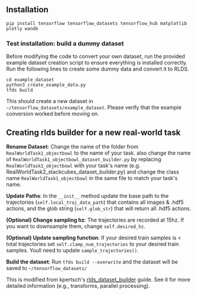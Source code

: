 ## Installation
`pip install tensorflow tensorflow_datasets tensorflow_hub matplotlib plotly wandb`

### Test installation: build a dummy dataset

Before modifying the code to convert your own dataset, run the provided example dataset creation script to ensure
everything is installed correctly. Run the following lines to create some dummy data and convert it to RLDS.
```
cd example_dataset
python3 create_example_data.py
tfds build
```

This should create a new dataset in `~/tensorflow_datasets/example_dataset`. Please verify that the example
conversion worked before moving on.


## Creating rlds builder for a new real-world task

**Rename Dataset**: Change the name of the folder from `RealWorldTask1_objectbowl` to the name of your task.
also change the name of `RealWorldTask1_objectbowl_dataset_builder.py` by replacing `RealWorldTask1_objectbowl` with your task's name (e.g. RealWorldTask2_stackcubes_dataset_builder.py)
and change the class name `RealWorldTask1_objectbowl` in the same file to match your task's name.

**Update Paths**: In the `__init__` method update the base path to the trajectories (`self.local_traj_data_path`) that contains all images & .hdf5 actions, and the glob string (`self.glob_str`) that will return all .hdf5 actions.

**(Optional) Change sampling hz**: The trajectories are recorded at 15hz. If you want to downsample them, change `self.desired_hz`.

**(Optional) Update sampling function**: If your desired train samples is < total trajectories set `self.clamp_num_trajectories` to your desired train samples. Youll need to update `sample_trajectories()`.

**Build the dataset**: Run `tfds build --overwrite` and the dataset will be saved to `~/tensorflow_datasets/`


This is modified from kpertsch's [rlds_dataset_builder](https://github.com/kpertsch/rlds_dataset_builder) guide. See it for more detailed information (e.g., transforms, parallel processing).
